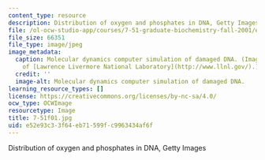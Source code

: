 ```yaml
---
content_type: resource
description: Distribution of oxygen and phosphates in DNA, Getty Images
file: /ol-ocw-studio-app/courses/7-51-graduate-biochemistry-fall-2001/e52e93c33f64eb71599fc9963434af6f_7-51f01.jpg
file_size: 66351
file_type: image/jpeg
image_metadata:
  caption: Molecular dynamics computer simulation of damaged DNA. (Image courtesy
    of [Lawrence Livermore National Laboratory](http://www.llnl.gov/).)
  credit: ''
  image-alt: Molecular dynamics computer simulation of damaged DNA.
learning_resource_types: []
license: https://creativecommons.org/licenses/by-nc-sa/4.0/
ocw_type: OCWImage
resourcetype: Image
title: 7-51f01.jpg
uid: e52e93c3-3f64-eb71-599f-c9963434af6f
---
```

Distribution of oxygen and phosphates in DNA, Getty Images